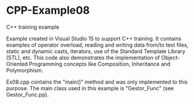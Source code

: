 # CPP-Example08
C++ training example

Example created in Visual Studio 15 to support C++ training.
It contains examples of operator overload, reading and writing data from/to text files, static and dynamic casts, iterators, use of the Standard Template Library (STL), etc.
This code also demonstrates the implementation of Object-Oriented Programming concepts like Composition, Inheritance and Polymorphism.

Ex08.cpp contains the "main()" method and was only implemented to this purpose.
The main class used in this example is "Gestor_Func" (see Gestor_Func.pp).

